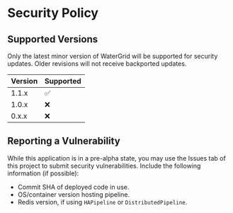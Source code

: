 # Security Policy

## Supported Versions

Only the latest minor version of WaterGrid will be supported for security updates.
Older revisions will not receive backported updates.

| Version | Supported          |
|---------|--------------------|
| 1.1.x   | :white_check_mark: |
| 1.0.x   | :x:                |
| 0.x.x   | :x:                |

## Reporting a Vulnerability

While this application is in a pre-alpha state, you may use the Issues tab of this project to submit security vulnerabilities. Include the following information (if possible):

- Commit SHA of deployed code in use.
- OS/container version hosting pipeline.
- Redis version, if using `HAPipeline` or `DistributedPipeline`.
